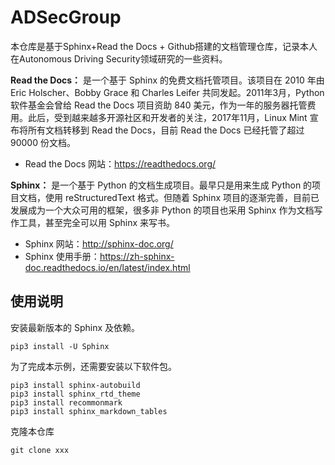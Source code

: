 # ADSecGroup

本仓库是基于Sphinx+Read the Docs + Github搭建的文档管理仓库，记录本人在Autonomous Driving Security领域研究的一些资料。



**Read the Docs：** 是一个基于 Sphinx 的免费文档托管项目。该项目在 2010 年由 Eric Holscher、Bobby Grace 和 Charles Leifer 共同发起。2011年3月，Python 软件基金会曾给 Read the Docs 项目资助 840 美元，作为一年的服务器托管费用。此后，受到越来越多开源社区和开发者的关注，2017年11月，Linux Mint 宣布将所有文档转移到 Read the Docs，目前 Read the Docs 已经托管了超过 90000 份文档。

- Read the Docs 网站：https://readthedocs.org/



**Sphinx：** 是一个基于 Python 的文档生成项目。最早只是用来生成 Python 的项目文档，使用 reStructuredText 格式。但随着 Sphinx 项目的逐渐完善，目前已发展成为一个大众可用的框架，很多非 Python 的项目也采用 Sphinx 作为文档写作工具，甚至完全可以用 Sphinx 来写书。

- Sphinx 网站：http://sphinx-doc.org/
- Sphinx 使用手册：https://zh-sphinx-doc.readthedocs.io/en/latest/index.html



## 使用说明

安装最新版本的 Sphinx 及依赖。

```shell
pip3 install -U Sphinx
```

为了完成本示例，还需要安装以下软件包。

```shell
pip3 install sphinx-autobuild
pip3 install sphinx_rtd_theme
pip3 install recommonmark
pip3 install sphinx_markdown_tables
```

克隆本仓库

```shell
git clone xxx
```

